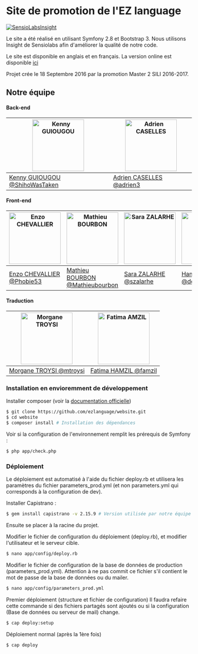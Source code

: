 Site de promotion de l'EZ language
==========
[![SensioLabsInsight](https://insight.sensiolabs.com/projects/4c050077-21b7-441e-b15b-56bed59cd8ea/big.png)](https://insight.sensiolabs.com/projects/4c050077-21b7-441e-b15b-56bed59cd8ea)

Le site a été réalisé en utilisant Symfony 2.8 et Bootstrap 3.
Nous utilisons Insight de Sensiolabs afin d'améliorer la qualité de notre code.

Le site est disponible en anglais et en français.
La version online est disponible [ici](http://ezlanguage.onetrickporo.com/fr/)

Projet crée le 18 Septembre 2016 par la promotion Master 2 SILI 2016-2017.

Notre équipe
------------
  #### Back-end
|[<img alt="Kenny GUIOUGOU" src="https://avatars2.githubusercontent.com/u/16425377" width="140">](https://github.com/ShihoWasTaken) |  [<img alt="Adrien CASELLES" src="https://avatars0.githubusercontent.com/u/22172746" width="140">](https://github.com/adrien3) |
|-------------------------------------|----------------------------------------|
|[Kenny GUIOUGOU              @ShihoWasTaken](https://github.com/ShihoWasTaken) | [Adrien CASELLES               @adrien3](https://github.com/adrien3) |

  #### Front-end
|[<img alt="Enzo CHEVALLIER" src="https://avatars1.githubusercontent.com/u/6780510" width="140">](https://github.com/Phobie53) |  [<img alt="Mathieu BOURBON" src="https://avatars2.githubusercontent.com/u/14941924" width="140">](https://github.com/Mathieubourbon) | [<img alt="Sara ZALARHE" src="https://avatars0.githubusercontent.com/u/17701146" width="140">](https://github.com/szalarhe) |  [<img alt="Hamza ROUINEB" src="https://avatars3.githubusercontent.com/u/17543310" width="140">](https://github.com/devlifealways) |  [<img alt="Hossam BENHOUD" src="https://avatars1.githubusercontent.com/u/11867755" width="140">](https://github.com/hbenhoud) |
|----------------------|---------------------|----------------------|-----------------------|---------------------|
|[Enzo CHEVALLIER        @Phobie53](https://github.com/Phobie53) | [Mathieu BOURBON @Mathieubourbon](https://github.com/Mathieubourbon) | [Sara ZALARHE       @szalarhe](https://github.com/szalarhe) | [Hamza ROUINEB       @devlifealways](https://github.com/devlifealways) | [Hossam BENHOUD       @hbenhoud](https://github.com/hbenhoud) |

  #### Traduction
|[<img alt="Morgane TROYSI" src="https://avatars1.githubusercontent.com/u/15076317" width="140">](https://github.com/mtroysi) |  [<img alt="Fatima AMZIL" src="https://avatars1.githubusercontent.com/u/11032715" width="140">](https://github.com/famzil) |
|-------------------------------------|----------------------------------------|
|[Morgane TROYSI       @mtroysi](https://github.com/mtroysi) | [Fatima HAMZIL       @famzil](https://github.com/famzil) |

### Installation en envioremment de développement

Installer composer (voir la  [documentation officielle](https://getcomposer.org/download/))

```sh
$ git clone https://github.com/ezlanguage/website.git
$ cd website
$ composer install # Installation des dépendances
```

Voir si la configuration de l'environnement remplit les prérequis de Symfony :
```sh
$ php app/check.php
```

### Déploiement

Le déploiement est automatisé à l'aide du fichier deploy.rb et utilisera les paramètres du fichier parameters_prod.yml (et non parameters.yml qui corresponds à la configuration de dev).

Installer Capistrano :
```sh
$ gem install capistrano -v 2.15.9 # Version utilisée par notre équipe
```
Ensuite se placer à la racine du projet.

Modifier le fichier de configuration du déploiement (deploy.rb), et modifier l'utilisateur et le serveur cible.
```sh
$ nano app/config/deploy.rb
```

Modifier le fichier de configuration de la base de données de production (parameters_prod.yml).
Attention à ne pas commit ce fichier s'il contient le mot de passe de la base de données ou du mailer.
```sh
$ nano app/config/parameters_prod.yml
```

Premier déploiement (structure et fichier de configuration)
Il faudra refaire cette commande si des fichiers partagés sont ajoutés ou si la configuration (Base de données ou serveur de mail) change.
```sh
$ cap deploy:setup
```

Déploiement normal (après la 1ère fois)
```sh
$ cap deploy
```
